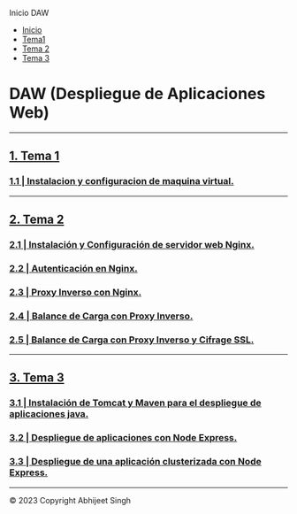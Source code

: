   Inicio DAW  

*   [Inicio](#)
*   [Tema1](./Temario/Tema1.html)
*   [Tema 2](./Temario/Tema2.html)
*   [Tema 3](./Temario/Tema3.html)

DAW (Despliegue de Aplicaciones Web)
====================================

* * *

[1\. Tema 1](Temario/Tema1.html)
--------------------------------

### [1.1 | Instalacion y configuracion de maquina virtual.](./Temario/Tema1.html)

* * *

[2\. Tema 2](Temario/Tema2.html)
--------------------------------

### [2.1 | Instalación y Configuración de servidor web Nginx.](./Temario/Tema2-2.1.html)

### [2.2 | Autenticación en Nginx.](./Temario/Tema2-2.2.html)

### [2.3 | Proxy Inverso con Nginx.](./Temario/Tema2-2.3.html)

### [2.4 | Balance de Carga con Proxy Inverso.](./Temario/Tema2-2.4.html)

### [2.5 | Balance de Carga con Proxy Inverso y Cifrage SSL.](./Temario/Tema2-2.5.html)

* * *

[3\. Tema 3](Temario/Tema3.html)
--------------------------------

### [3.1 | Instalación de Tomcat y Maven para el despliegue de aplicaciones java.](./Temario/Tema3-3.1.html)

### [3.2 | Despliegue de aplicaciones con Node Express.](./Temario/Tema3-3.2.html)

### [3.3 | Despliegue de una aplicación clusterizada con Node Express.](./Temario/Tema3-3.3.html)

* * *

© 2023 Copyright Abhijeet Singh[](https://github.com/iamabhijeet2003)
